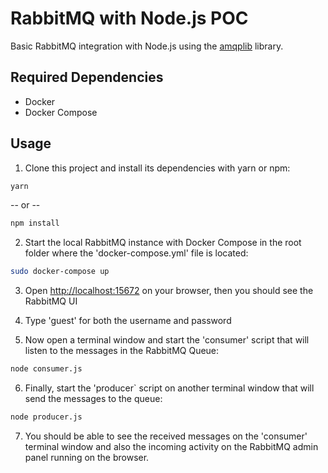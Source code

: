 # RabbitMQ with Node.js POC

Basic RabbitMQ integration with Node.js using the [amqplib](https://www.npmjs.com/package/amqplib) library.

## Required Dependencies
- Docker
- Docker Compose

## Usage

1. Clone this project and install its dependencies with yarn or npm:

```bash
yarn 
```
-- or --
```bash
npm install
```

2. Start the local RabbitMQ instance with Docker Compose in the root folder where the 'docker-compose.yml' file is located:

```bash
sudo docker-compose up
```

3. Open <a href="http://localhost:15672">http://localhost:15672</a> on your browser, then you should see the RabbitMQ UI

4. Type 'guest' for both the username and password

5. Now open a terminal window and start the 'consumer' script that will listen to the messages in the RabbitMQ Queue:

```bash
node consumer.js
```

6. Finally, start the 'producer` script on another terminal window that will send the messages to the queue:

```bash
node producer.js
```

7. You should be able to see the received messages on the 'consumer' terminal window and also the incoming activity on the RabbitMQ admin panel running on the browser.
